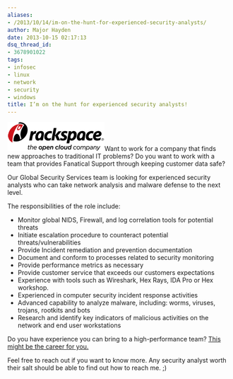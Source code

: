 ```yaml
---
aliases:
- /2013/10/14/im-on-the-hunt-for-experienced-security-analysts/
author: Major Hayden
date: 2013-10-15 02:17:13
dsq_thread_id:
- 3678901022
tags:
- infosec
- linux
- network
- security
- windows
title: I’m on the hunt for experienced security analysts!
---
```


[<img src="/wp-content/uploads/2013/10/rackspace_logo.png" alt="Rackspace logo" width="220" height="66" class="alignright size-full wp-image-4603" />][1]Want to work for a company that finds new approaches to traditional IT problems? Do you want to work with a team that provides Fanatical Support through keeping customer data safe?

Our Global Security Services team is looking for experienced security analysts who can take network analysis and malware defense to the next level.

The responsibilities of the role include:

  * Monitor global NIDS, Firewall, and log correlation tools for potential threats
  * Initiate escalation procedure to counteract potential threats/vulnerabilities
  * Provide Incident remediation and prevention documentation
  * Document and conform to processes related to security monitoring
  * Provide performance metrics as necessary
  * Provide customer service that exceeds our customers expectations
  * Experience with tools such as Wireshark, Hex Rays, IDA Pro or Hex workshop.
  * Experienced in computer security incident response activities
  * Advanced capability to analyze malware, including: worms, viruses, trojans, rootkits and bots
  * Research and identify key indicators of malicious activities on the network and end user workstations

Do you have experience you can bring to a high-performance team? [This might be the career for you.][2]

Feel free to reach out if you want to know more. Any security analyst worth their salt should be able to find out how to reach me. ;)

 [1]: /wp-content/uploads/2013/10/rackspace_logo.png
 [2]: http://rfer.us/RAXTaD5bf